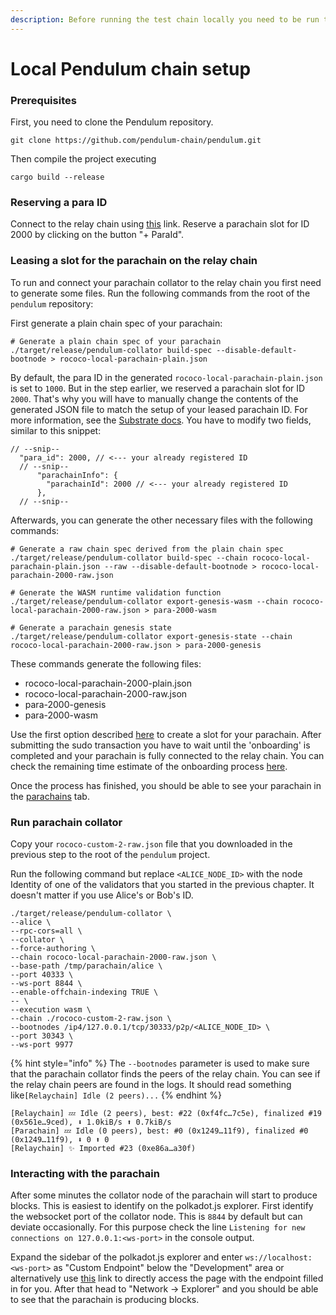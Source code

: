```yaml
---
description: Before running the test chain locally you need to be run the relay chain!
---
```


# Local Pendulum chain setup

### Prerequisites

First, you need to clone the Pendulum repository.&#x20;

```
git clone https://github.com/pendulum-chain/pendulum.git
```

Then compile the project executing

```
cargo build --release
```

### Reserving a para ID

Connect to the relay chain using [this](https://polkadot.js.org/apps/?rpc=ws%3A%2F%2F127.0.0.1%3A9944#/parachains/parathreads) link. Reserve a parachain slot for ID 2000 by clicking on the button "+ ParaId".

### Leasing a slot for the parachain on the relay chain

To run and connect your parachain collator to the relay chain you first need to generate some files. Run the following commands from the root of the `pendulum` repository:

First generate a plain chain spec of your parachain:

```
# Generate a plain chain spec of your parachain
./target/release/pendulum-collator build-spec --disable-default-bootnode > rococo-local-parachain-plain.json
```

By default, the para ID in the generated `rococo-local-parachain-plain.json` is set to `1000`. But in the step earlier, we reserved a parachain slot for ID `2000`. That's why you will have to manually change the contents of the generated JSON file to match the setup of your leased parachain ID. For more information, see the [Substrate docs](https://docs.substrate.io/tutorials/v3/cumulus/connect-parachain/#configure-a-parachain-for-a-specific-relay-chain-and-para-id).  You have to modify two fields, similar to this snippet:

```
// --snip--
  "para_id": 2000, // <--- your already registered ID
  // --snip--
      "parachainInfo": {
        "parachainId": 2000 // <--- your already registered ID
      },
  // --snip--
```

Afterwards, you can generate the other necessary files with the following commands:

```
# Generate a raw chain spec derived from the plain chain spec
./target/release/pendulum-collator build-spec --chain rococo-local-parachain-plain.json --raw --disable-default-bootnode > rococo-local-parachain-2000-raw.json

# Generate the WASM runtime validation function
./target/release/pendulum-collator export-genesis-wasm --chain rococo-local-parachain-2000-raw.json > para-2000-wasm

# Generate a parachain genesis state
./target/release/pendulum-collator export-genesis-state --chain rococo-local-parachain-2000-raw.json > para-2000-genesis
```

These commands generate the following files:&#x20;

* rococo-local-parachain-2000-plain.json
* rococo-local-parachain-2000-raw.json
* para-2000-genesis
* para-2000-wasm

Use the first option described [here](https://docs.substrate.io/tutorials/v3/cumulus/connect-parachain/#register-using-sudo) to create a slot for your parachain. After submitting the sudo transaction you have to wait until the 'onboarding' is completed and your parachain is fully connected to the relay chain. You can check the remaining time estimate of the onboarding process [here](https://polkadot.js.org/apps/?rpc=ws%3A%2F%2F127.0.0.1%3A9944#/parachains/parathreads).&#x20;

Once the process has finished, you should be able to see your parachain in the [parachains](https://polkadot.js.org/apps/?rpc=ws%3A%2F%2F127.0.0.1%3A9944#/parachains) tab.

### **Run parachain collator**

Copy your `rococo-custom-2-raw.json` file that you downloaded in the previous step to the root of the `pendulum` project.

Run the following command but replace `<ALICE_NODE_ID>` with the node Identity of one of the validators that you started in the previous chapter. It doesn't matter if you use Alice's or Bob's ID.

```
./target/release/pendulum-collator \
--alice \
--rpc-cors=all \
--collator \
--force-authoring \
--chain rococo-local-parachain-2000-raw.json \
--base-path /tmp/parachain/alice \
--port 40333 \
--ws-port 8844 \
--enable-offchain-indexing TRUE \
-- \
--execution wasm \
--chain ./rococo-custom-2-raw.json \
--bootnodes /ip4/127.0.0.1/tcp/30333/p2p/<ALICE_NODE_ID> \
--port 30343 \
--ws-port 9977

```

{% hint style="info" %}
The `--bootnodes` parameter is used to make sure that the parachain collator finds the peers of the relay chain. You can see if the relay chain peers are found in the logs. It should read something like`[Relaychain] Idle (2 peers)...`
{% endhint %}

```
[Relaychain] 💤 Idle (2 peers), best: #22 (0xf4fc…7c5e), finalized #19 (0x561e…9ced), ⬇ 1.0kiB/s ⬆ 0.7kiB/s    
[Parachain] 💤 Idle (0 peers), best: #0 (0x1249…11f9), finalized #0 (0x1249…11f9), ⬇ 0 ⬆ 0    
[Relaychain] ✨ Imported #23 (0xe86a…a30f)
```

### Interacting with the parachain

After some minutes the collator node of the parachain will start to produce blocks. This is easiest to identify on the polkadot.js explorer. First identify the websocket port of the collator node. This is `8844` by default but can deviate occasionally. For this purpose check the line `Listening for new connections on 127.0.0.1:<ws-port>` in the console output.

Expand the sidebar of the polkadot.js explorer and enter `ws://localhost:<ws-port>` as "Custom Endpoint" below the "Development" area or alternatively use [this](https://polkadot.js.org/apps/?rpc=ws%3A%2F%2Flocalhost%3A8844#/explorer) link to directly access the page with the endpoint filled in for you. After that head to "Network -> Explorer" and you should be able to see that the parachain is producing blocks.
